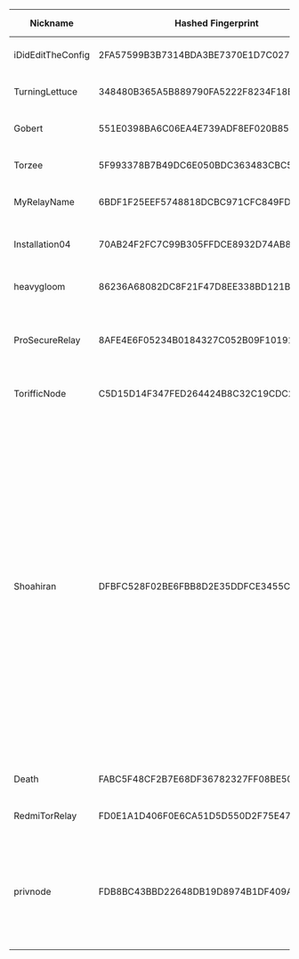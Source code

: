 | Nickname |  Hashed Fingerprint	| Or Addresses | Contact | Running | Flags | Last Seen | First Seen | Last Restarted | Advertised Bandwidth | Platform | Version | Version Status | Recommended Version | Verified hostnames | Exit policy |
|---|---|---|---|---|---|---|---|---|---|---|---|---|---|---|---|
|iDidEditTheConfig | 2FA57599B3B7314BDA3BE7370E1D7C027CD078C4 | ["77.109.124.192:9002","[2a02:578:859d:700:8b44:5716:382d:a7da]:9002"] | www.rubdos.be/about 0x1213DC10 <check-my AT website dot COM> | true | Running, Valid | 2025-09-09 16:00:00 | 2025-09-09 09:00:00 | 2025-09-09 10:25:20 | 0 | Tor 0.4.8.17 on Linux | 0.4.8.17 | recommended | true | N/A | ["reject *:*"]|
|TurningLettuce | 348480B365A5B889790FA5222F8234F18BF7E5F6 | ["94.213.76.215:443"] | Charming Lettuce <tor.5ltyb@passmail.com> | true | Running, V2Dir, Valid | 2025-09-09 16:00:00 | 2025-09-09 10:00:00 | 2025-09-09 12:23:58 | 0 | Tor 0.4.8.10 on Linux | 0.4.8.10 | recommended | true | ["94-213-76-215.cable.dynamic.v4.ziggo.nl"] | ["reject *:*"]|
|Gobert | 551E0398BA6C06EA4E739ADF8EF020B857624A93 | ["212.187.142.42:9001"] | N/A | true | Running, V2Dir, Valid | 2025-09-09 16:00:00 | 2025-09-09 16:00:00 | 2025-09-09 14:35:35 | 166912 | Tor 0.4.8.16 on Linux | 0.4.8.16 | recommended | true | N/A | ["reject *:*"]|
|Torzee | 5F993378B7B49DC6E050BDC363483CBC5A63B657 | ["185.132.53.80:9001"] | Torzee <torzeee1@gmail.com> | true | Running, V2Dir, Valid | 2025-09-09 16:00:00 | 2025-09-09 12:00:00 | 2025-09-09 11:45:25 | 0 | Tor 0.4.8.10 on Linux | 0.4.8.10 | recommended | true | N/A | ["reject *:*"]|
|MyRelayName | 6BDF1F25EEF5748818DCBC971CFC849FD5268CD6 | ["203.206.78.240:9001"] | N/A | false | Running, V2Dir, Valid | 2025-09-09 11:00:00 | 2025-09-09 11:00:00 | 2025-09-09 09:36:56 | 0 | Tor 0.4.8.10 on Linux | 0.4.8.10 | recommended | true | ["203-206-78-240.tpgi.com.au"] | ["reject *:*"]|
|Installation04 | 70AB24F2FC7C99B305FFDCE8932D74AB8BA5A826 | ["50.29.165.229:9001"] | N/A | true | Running, V2Dir, Valid | 2025-09-09 16:00:00 | 2025-09-09 15:00:00 | 2025-09-09 14:00:47 | 0 | Tor 0.4.8.17 on FreeBSD | 0.4.8.17 | recommended | true | N/A | ["reject *:*"]|
|heavygloom | 86236A68082DC8F21F47D8EE338BD121BB0CC353 | ["159.65.163.170:9001"] | perseforwork@gmail.com | true | Running, V2Dir, Valid | 2025-09-09 16:00:00 | 2025-09-09 04:00:00 | 2025-09-09 06:50:30 | 0 | Tor 0.4.8.17 on Linux | 0.4.8.17 | recommended | true | N/A | ["reject *:*"]|
|ProSecureRelay | 8AFE4E6F05234B0184327C052B09F10191EAFAF3 | ["79.192.145.241:30003","[2003:df:6f19:cc05::dead]:30003"] | providedlan@arcor.de | true | Running, V2Dir, Valid | 2025-09-09 16:00:00 | 2025-09-09 16:00:00 | 2025-09-09 15:06:23 | 0 | Tor 0.4.8.17 on Windows 8 [or later] | 0.4.8.17 | recommended | true | ["p4fc091f1.dip0.t-ipconnect.de"] | ["reject *:*"]|
|TorifficNode | C5D15D14F347FED264424B8C32C19CDC23220B9A | ["210.1.222.22:9001"] | torrelay@mervin.net.au | true | Running, V2Dir, Valid | 2025-09-09 16:00:00 | 2025-09-09 09:00:00 | 2025-09-09 06:21:08 | 0 | Tor 0.4.8.17 on Linux | 0.4.8.17 | recommended | true | ["mail.mervin.net.au"] | ["reject *:*"]|
|Shoahiran | DFBFC528F02BE6FBB8D2E35DDFCE3455C7E0315C | ["46.165.193.207:9001"] | N/A | true | Exit, Running, V2Dir, Valid | 2025-09-09 16:00:00 | 2025-09-09 14:00:00 | 2025-09-09 13:31:47 | 0 | Tor 0.4.8.17 on Linux | 0.4.8.17 | recommended | true | N/A | ["reject 0.0.0.0/8:*","reject 169.254.0.0/16:*","reject 127.0.0.0/8:*","reject 192.168.0.0/16:*","reject 10.0.0.0/8:*","reject 172.16.0.0/12:*","reject 46.165.193.207:*","reject 194.42.196.35:*","accept *:20-23","accept *:80","accept *:110","accept *:143","accept *:220","accept *:443","accept *:873","accept *:989-990","accept *:991","accept *:992","accept *:993","accept *:995","accept *:1194","accept *:5222-5223","accept *:6379","accept *:8000","accept *:8002","accept *:8008","accept *:8080","accept *:8081","accept *:8088","accept *:8880","accept *:8888","reject *:*"]|
|Death | FABC5F48CF2B7E68DF36782327FF08BE5056C891 | ["15.204.199.12:47474"] | nobody | true | Running, Valid | 2025-09-09 16:00:00 | 2025-09-09 16:00:00 | 2025-09-09 15:20:03 | 0 | Tor 0.4.8.16 on Linux | 0.4.8.16 | recommended | true | ["vps-6a70299e.vps.ovh.us"] | ["reject *:*"]|
|RedmiTorRelay | FD0E1A1D406F0E6CA51D5D550D2F75E4736E675A | ["77.131.29.69:9001"] | gabriellebrousse185@gmail.com | false | Running, V2Dir, Valid | 2025-09-09 00:00:00 | 2025-09-09 00:00:00 | 2025-09-08 23:15:48 | 168960 | Tor 0.4.8.17 on Linux | 0.4.8.17 | recommended | true | ["69.29.131.77.rev.sfr.net"] | ["reject *:*"]|
|privnode | FDB8BC43BBD22648DB19D8974B1DF409A7BF0ED2 | ["46.183.217.240:9001"] | email:JesLuvUs[]disroot.org uplinkbw:1000 os:Ubuntu/24.04 tls:OpenSSL aesni:y autoupdate:y confmgmt:ansible dnslocation:local | true | Exit, Running, V2Dir, Valid | 2025-09-09 16:00:00 | 2025-09-09 13:00:00 | 2025-09-09 12:37:33 | 0 | Tor 0.4.8.17 on Linux | 0.4.8.17 | recommended | true | N/A | ["reject 0.0.0.0/8:*","reject 169.254.0.0/16:*","reject 127.0.0.0/8:*","reject 192.168.0.0/16:*","reject 10.0.0.0/8:*","reject 172.16.0.0/12:*","reject 46.183.217.240:*","accept *:80","accept *:443","accept *:8080","reject *:*"]|

